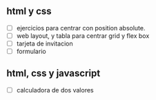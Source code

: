## html y css

- [ ] ejercicios para centrar con position absolute.
- [ ] web layout, y tabla para centrar grid y flex box
- [ ] tarjeta de invitacion
- [ ] formulario

## html, css y javascript

-[ ] calculadora de dos valores
